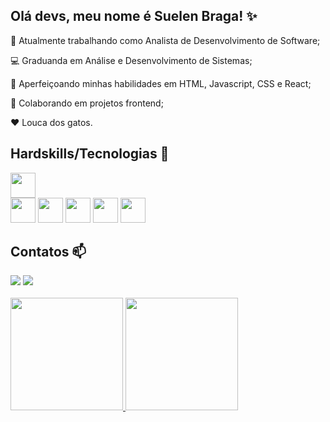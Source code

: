 ## Olá devs, meu nome é Suelen Braga! ✨


👾  Atualmente trabalhando como Analista de Desenvolvimento de Software;

💻 Graduanda em Análise e Desenvolvimento de Sistemas;

🚀 Aperfeiçoando minhas habilidades em HTML, Javascript, CSS e React;

🔎  Colaborando em projetos frontend;

❤️ Louca dos gatos.


## Hardskills/Tecnologias 	🚩

<img src="https://cdn.jsdelivr.net/gh/devicons/devicon@latest/icons/html5/html5-plain.svg" width="40" height="40"/><br><img src="https://cdn.jsdelivr.net/gh/devicons/devicon@latest/icons/javascript/javascript-original.svg" width="40" height="40"/>   <img src="https://cdn.jsdelivr.net/gh/devicons/devicon@latest/icons/css3/css3-plain.svg" width="40" height="40"/>   <img src="https://cdn.jsdelivr.net/gh/devicons/devicon@latest/icons/react/react-original.svg" width="40" height="40"/>   <img src="https://cdn.jsdelivr.net/gh/devicons/devicon@latest/icons/figma/figma-original.svg" width="40" height="40"/>   <img src="https://cdn.jsdelivr.net/gh/devicons/devicon@latest/icons/bootstrap/bootstrap-plain-wordmark.svg" width="40" height="40"/>

## Contatos 📫

<div>
<a href = "eusuelenbraga@gmail.com"><img loading="lazy" src="https://img.shields.io/badge/Gmail-D14836?style=for-the-badge&logo=gmail&logoColor=white" target="_blank"></a> <a href="https://www.linkedin.com/in/suelenbraga-/" target="_blank"><img loading="lazy" src="https://img.shields.io/badge/-LinkedIn-%230077B5?style=for-the-badge&logo=linkedin&logoColor=white" target="_blank"></a>   
</div>

<br>

<div>
<a href="https://github.com/suelenbraga1">
<img loading="lazy" height="180em" src="https://github-readme-stats.vercel.app/api/top-langs/?username=suelenbraga1&layout=compact&langs_count=7&theme=dracula"/>
<img loading="lazy" height="180em" src="https://github-readme-stats.vercel.app/api?username=suelenbraga1&show_icons=true&theme=dracula&include_all_commits=true&count_private=true"/>
</div>

